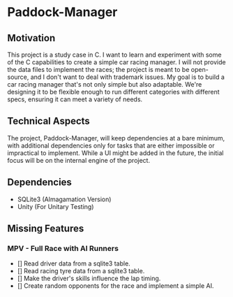 # Paddock-Manager

## Motivation
This project is a study case in C. I want to learn and experiment with some of the C capabilities to create a simple car racing manager. I will not provide the data files to implement the races; the project is meant to be open-source, and I don't want to deal with trademark issues.
My goal is to build a car racing manager that's not only simple but also adaptable. We're designing it to be flexible enough to run different categories with different specs, ensuring it can meet a variety of needs.

## Technical Aspects
The project, Paddock-Manager, will keep dependencies at a bare minimum, with additional dependencies only for tasks that are either impossible or impractical to implement. While a UI might be added in the future, the initial focus will be on the internal engine of the project.

## Dependencies
- SQLite3 (Almagamation Version)
- Unity (For Unitary Testing)

## Missing Features
### MPV - Full Race with AI Runners
- [] Read driver data from a sqlite3 table.
- [] Read racing tyre data from a sqlite3 table.
- [] Make the driver's skills influence the lap timing.
- [] Create random opponents for the race and implement a simple AI.